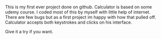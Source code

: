 This is my first ever project done on github.
Calculator is based on some udemy course. I coded most of this by myself with little help of internet.
There are few bugs but as a first project im happy with how that pulled off.
Calculator accepts both keystrokes and clicks on his interface.

Give it a try if you want.
